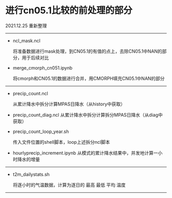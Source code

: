 # 进行cn05.1比较的前处理的部分
2021.12.25 重新整理

---------------

- ncl_mask.ncl

    将准备数据进行mask处理，到CN05.1的有值的点上，去除CN05.1中NAN的部分，用于后续对比

- merge_cmorph_cn051.ipynb

    将cmorph和CN05.1的数据进行合并，用CMORPH填充CN05.1中NAN的部分

-----------------

- precip_count.ncl

    从累计降水中拆分计算MPAS日降水（从history中获取）
- precip_count_diag.ncl
    从累计降水中拆分计算拆分MPAS日降水（从diag中获取）
- precip_count_loop_year.sh

    传入文件位置的shell脚本，loop上述拆分ncl脚本

- hourlyprecip_increment.ipynb
    从模式的累计降水结果中，并发地计算一小时降水的增量

-----------------

- t2m_dailystats.sh

    将逐小时的气温数据，计算为逐日的 最高 最低 平均 温度

-----------------


